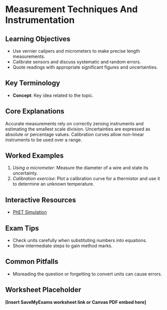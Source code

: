 # Measurement Techniques And Instrumentation

## Learning Objectives
- Use vernier calipers and micrometers to make precise length measurements.
- Calibrate sensors and discuss systematic and random errors.
- Quote readings with appropriate significant figures and uncertainties.

## Key Terminology
- **Concept**: Key idea related to the topic.

## Core Explanations
Accurate measurements rely on correctly zeroing instruments and estimating the smallest scale division.  Uncertainties are expressed as absolute or percentage values.  Calibration curves allow non-linear instruments to be used over a range.

## Worked Examples
1. *Using a micrometer*: Measure the diameter of a wire and state its uncertainty.
2. *Calibration exercise*: Plot a calibration curve for a thermistor and use it to determine an unknown temperature.

## Interactive Resources
- [PhET Simulation](https://phet.colorado.edu/)

## Exam Tips
- Check units carefully when substituting numbers into equations.
- Show intermediate steps to gain method marks.

## Common Pitfalls
- Misreading the question or forgetting to convert units can cause errors.

## Worksheet Placeholder
**[Insert SaveMyExams worksheet link or Canvas PDF embed here]**
